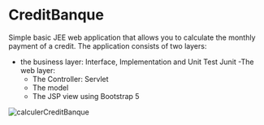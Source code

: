 # CreditBanque

 Simple basic JEE web application that allows you to calculate the monthly payment of a credit. The application consists of two layers:
- the business layer: Interface, Implementation and Unit Test Junit
-The web layer:
   * The Controller: Servlet
   * The model
   * The JSP view using Bootstrap 5 




![calculerCreditBanque](https://user-images.githubusercontent.com/33669057/159401046-c757b3a9-dcce-43b1-8cc9-f20c672663dd.PNG)



